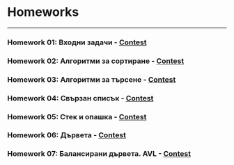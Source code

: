 # Homeworks

---

### Homework 01: Входни задачи - [Contest](<https://www.hackerrank.com/contests/sda-hw-1-2022/challenges>)
### Homework 02: Алгоритми за сортиране - [Contest](<https://www.hackerrank.com/contests/sda-hw-2-2022/challenges>)
### Homework 03: Алгоритми за търсене - [Contest](<https://www.hackerrank.com/contests/sda-hw-3-2022/challenges>)
### Homework 04: Свързан списък - [Contest](<https://www.hackerrank.com/contests/sda-hw-4-2022/challenges>)
### Homework 05: Стек и опашка - [Contest](<https://www.hackerrank.com/contests/sda-hw-5-2022/challenges>)
### Homework 06: Дървета - [Contest](<https://www.hackerrank.com/contests/sda-hw-6-2022/challenges>)
### Homework 07: Балансирани дървета. AVL - [Contest](<https://www.hackerrank.com/contests/sda-hw-7-2022/challenges>)